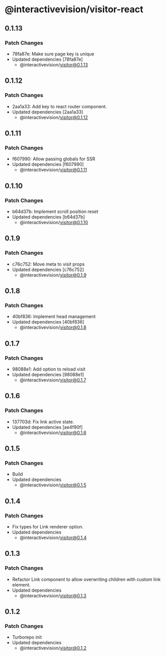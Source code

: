 # @interactivevision/visitor-react

## 0.1.13

### Patch Changes

- 78fa87e: Make sure page key is unique
- Updated dependencies [78fa87e]
  - @interactivevision/visitor@0.1.13

## 0.1.12

### Patch Changes

- 2aa1a33: Add key to react router component.
- Updated dependencies [2aa1a33]
  - @interactivevision/visitor@0.1.12

## 0.1.11

### Patch Changes

- f607990: Allow passing globals for SSR
- Updated dependencies [f607990]
  - @interactivevision/visitor@0.1.11

## 0.1.10

### Patch Changes

- b64d37b: Implement scroll position reset
- Updated dependencies [b64d37b]
  - @interactivevision/visitor@0.1.10

## 0.1.9

### Patch Changes

- c76c752: Move meta to visit props
- Updated dependencies [c76c752]
  - @interactivevision/visitor@0.1.9

## 0.1.8

### Patch Changes

- 40bf836: Implement head management
- Updated dependencies [40bf836]
  - @interactivevision/visitor@0.1.8

## 0.1.7

### Patch Changes

- 98088e1: Add option to reload visit
- Updated dependencies [98088e1]
  - @interactivevision/visitor@0.1.7

## 0.1.6

### Patch Changes

- 137703d: Fix link active state.
- Updated dependencies [ae4f90f]
  - @interactivevision/visitor@0.1.6

## 0.1.5

### Patch Changes

- Build
- Updated dependencies
  - @interactivevision/visitor@0.1.5

## 0.1.4

### Patch Changes

- Fix types for Link renderer option.
- Updated dependencies
  - @interactivevision/visitor@0.1.4

## 0.1.3

### Patch Changes

- Refactor Link component to allow overwriting children with custom link element.
- Updated dependencies
  - @interactivevision/visitor@0.1.3

## 0.1.2

### Patch Changes

- Turborepo init
- Updated dependencies
  - @interactivevision/visitor@0.1.2
